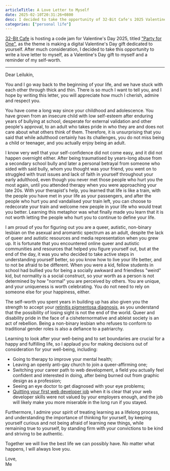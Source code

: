 ```yaml
---
articleTitle: A Love Letter to Myself
date: 2025-02-10T20:31:26+0800
desc: I decided to take the opportunity of 32-Bit Cafe's 2025 Valentine's Day code jam to write a love letter to myself.
categories: ["personal life"]
---
```


[32-Bit Cafe](https://32bit.cafe/) is hosting a code jam for Valentine's Day 2025, titled ["Party for One"](https://32bit.cafe/vday25/), as the theme is making a digital Valentine's Day gift dedicated to yourself. After much consideration, I decided to take this opportunity to write a love letter to myself, as a Valentine's Day gift to myself and a reminder of my self-worth.

---

Dear Leilukin,

You and I go way back to the beginning of your life, and we have stuck with each other through thick and thin. There is so much I want to tell you, and I hope by writing this letter, you will appreciate how much I cherish, admire and respect you.

You have come a long way since your childhood and adolescence. You have grown from an insecure child with low self-esteem after enduring years of bullying at school, desperate for external validation and other people's approval, to an adult who takes pride in who they are and does not care about what others think of them. Therefore, it is unsurprising that you said that while adulthood certainly has its challenges, you do not miss being a child or teenager, and you actually enjoy being an adult.

I know very well that your self-confidence did not come easy, and it did not happen overnight either. After being traumatised by years-long abuse from a secondary school bully and later a personal betrayal from someone who sided with said bully, whom you thought was your friend, you went on to struggled with trust issues and lack of faith in yourself throughout your early adulthood, even though you never met those people who hurt you the most again, until you attended therapy when you were approaching your late 20s. With your therapist's help, you learned that life is like a train, with the people you have met in your life as your passengers, and after the people who hurt you and vandalised your train left, you can choose to redecorate your train and welcome new people in your life who would treat you better. Learning this metaphor was what finally made you learn that it is not worth letting the people who hurt you to continue to define your life.

I am proud of you for figuring out you are a queer, autistic, non-binary lesbian on the asexual and aromantic spectrum as an adult, despite the lack of queer and autistic resources and media representation when you grew up. It is fortunate that you encountered online queer and autistic communities and resources that helped you figure yourself out, but at the end of the day, it was you who decided to take active steps in understanding yourself better, so you know how to live your life better, and to not be afraid to be different. When you were a kid, fellow students in school had bullied you for being a socially awkward and friendless "weird" kid, but normality is a social construct, so your worth as a person is not determined by how "normal" you are perceived by others. You are unique, and your uniqueness is worth celebrating. You do not need to rely on someone else for your happiness, either.

The self-worth you spent years in building up has also given you the strength to accept your [retinitis pigmentosa diagnosis](living-with-retinitis-pigmentosa.md), as you understand that the possibility of losing sight is not the end of the world. Queer and disability pride in the face of a cisheternormative and ableist society is an act of rebellion. Being a non-binary lesbian who refuses to conform to traditional gender roles is also a defiance to a patriarchy.

Learning to look after your well-being and to set boundaries are crucial for a happy and fulfilling life, so I applaud you for making decisions out of consideration for your well-being, including:

- Going to therapy to improve your mental health;
- Leaving an openly anti-gay church to join a queer-affirming one;
- Switching your career path to web development, a field you actually feel confident and interested in doing, after being burned out from graphic design as a profession;
- Seeing an eye doctor to get diagnosed with your eye problems;
- [Quitting your first web developer job](/blog/posts/2024-12-16-leaving-my-first-developer-job) when it is clear that your web developer skills were not valued by your employers enough, and the job will likely make you more miserable in the long run if you stayed.

Furthermore, I admire your spirit of treating learning as a lifelong process, and understanding the importance of thinking for yourself, by keeping yourself curious and not being afraid of learning new things, while remaining true to yourself, by standing firm with your convictions to be kind and striving to be authentic.

Together we will live the best life we can possibly have. No matter what happens, I will always love you.

Love,<br>
Me
